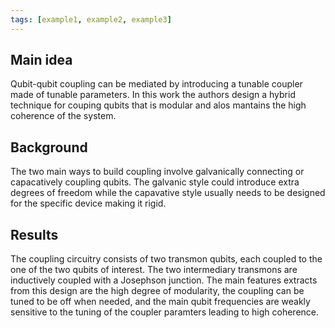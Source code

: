 ```yaml
---
tags: [example1, example2, example3]
---
```


## Main idea
Qubit-qubit coupling can be mediated by introducing a tunable coupler made of tunable parameters. In this work the authors design a hybrid technique for couping qubits that is modular and alos mantains the high coherence of the system.


## Background
The two main ways to build coupling involve galvanically connecting or capacatively coupling qubits. The galvanic style could introduce extra degrees of freedom while the capavative style usually needs to be designed for the specific device making it rigid.

## Results
The coupling circuitry consists of two transmon qubits, each coupled to the one of the two qubits of interest. The two intermediary transmons are inductively coupled with a Josephson junction. The main features extracts from this design are the high degree of modularity, the coupling can be tuned to be off when needed, and the main qubit frequencies are weakly sensitive to the tuning of the coupler paramters leading to high coherence.
